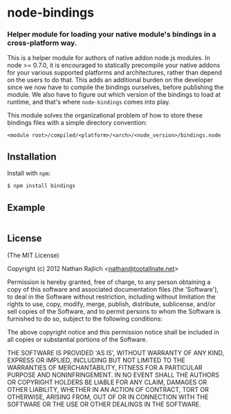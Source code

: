 node-bindings
=============
### Helper module for loading your native module's bindings in a cross-platform way.

This is a helper module for authors of native addon node.js modules. In node >=
0.7.0, it is encouraged to statically precompile your native addons for your
various supported platforms and architectures, rather than depend on the users to
do that. This adds an additional burden on the developer since we now have to
compile the bindings ourselves, before publishing the module. We also have to
figure out which version of the bindings to load at runtime, and that's where
`node-bindings` comes into play.

This module solves the organizational problem of how to store these bindings files
with a simple directory convention:

`<module root>/compiled/<platform>/<arch>/<node_version>/bindings.node`


Installation
------------

Install with `npm`:

``` bash
$ npm install bindings
```


Example
-------

``` js
```


License
-------

(The MIT License)

Copyright (c) 2012 Nathan Rajlich &lt;nathan@tootallnate.net&gt;

Permission is hereby granted, free of charge, to any person obtaining
a copy of this software and associated documentation files (the
'Software'), to deal in the Software without restriction, including
without limitation the rights to use, copy, modify, merge, publish,
distribute, sublicense, and/or sell copies of the Software, and to
permit persons to whom the Software is furnished to do so, subject to
the following conditions:

The above copyright notice and this permission notice shall be
included in all copies or substantial portions of the Software.

THE SOFTWARE IS PROVIDED 'AS IS', WITHOUT WARRANTY OF ANY KIND,
EXPRESS OR IMPLIED, INCLUDING BUT NOT LIMITED TO THE WARRANTIES OF
MERCHANTABILITY, FITNESS FOR A PARTICULAR PURPOSE AND NONINFRINGEMENT.
IN NO EVENT SHALL THE AUTHORS OR COPYRIGHT HOLDERS BE LIABLE FOR ANY
CLAIM, DAMAGES OR OTHER LIABILITY, WHETHER IN AN ACTION OF CONTRACT,
TORT OR OTHERWISE, ARISING FROM, OUT OF OR IN CONNECTION WITH THE
SOFTWARE OR THE USE OR OTHER DEALINGS IN THE SOFTWARE.
